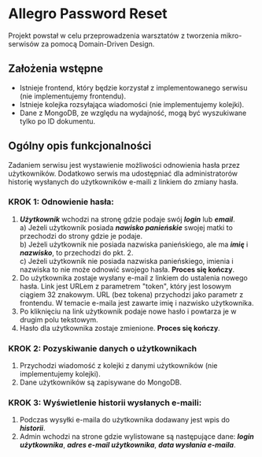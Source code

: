 # Allegro Password Reset
Projekt powstał w celu przeprowadzenia warsztatów z tworzenia mikro-serwisów za pomocą Domain-Driven Design.

## Założenia wstępne
 - Istnieje frontend, który będzie korzystał z implementowanego serwisu (nie implementujemy frontendu).
 - Istnieje kolejka rozsyłająca wiadomości (nie implementujemy kolejki).
 - Dane z MongoDB, ze względu na wydajność, mogą być wyszukiwane tylko po ID dokumentu.
 
## Ogólny opis funkcjonalności
Zadaniem serwisu jest wystawienie możliwości odnowienia hasła przez użytkowników.
Dodatkowo serwis ma udostępniać dla administratorów historię wysłanych do użytkowników e-maili z linkiem do zmiany hasła.

### KROK 1: Odnowienie hasła:
1. **_Użytkownik_** wchodzi na stronę gdzie podaje swój **_login_** lub **_email_**.  
    a) Jeżeli użytkownik posiada **_nawisko panieńskie_** swojej matki to przechodzi do strony gdzie je podaje.  
    b) Jeżeli użytkownik nie posiada nazwiska panieńskiego, ale ma **_imię_** i **_nazwisko_**, to przechodzi do pkt. 2.  
    c) Jeżeli użytkownik nie posiada nazwiska panieńskiego, imienia i nazwiska to nie może odnowić swojego hasła. **Proces się kończy**.
2. Do użytkownika zostaje wysłany e-mail z linkiem do ustalenia nowego hasła.
Link jest URLem z parametrem "token", który jest losowym ciągiem 32 znakowym.
URL (bez tokena) przychodzi jako parametr z frontendu.
W temacie e-maila jest zawarte imię i nazwisko użytkownika.
3. Po kliknięciu na link użytkownik podaje nowe hasło i powtarza je w drugim polu tekstowym.
4. Hasło dla użytkownika zostaje zmienione. **Proces się kończy**.

### KROK 2: Pozyskiwanie danych o użytkownikach
1. Przychodzi wiadomość z kolejki z danymi użytkowników (nie implementujemy kolejki).
2. Dane użytkowników są zapisywane do MongoDB.

### KROK 3: Wyświetlenie historii wysłanych e-maili:
1. Podczas wysyłki e-maila do użytkownika dodawany jest wpis do **_historii_**.
2. Admin wchodzi na strone gdzie wylistowane są następujące dane: **_login użytkownika_**, **_adres e-mail użytkownika_**, **_data wysłania e-maila_**.
